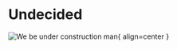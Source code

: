 # Undecided
![We be under construction man](https://www.goodolddaysflorist.com/wp-content/uploads/2018/01/under-construction-gif-11.gif){ align=center }